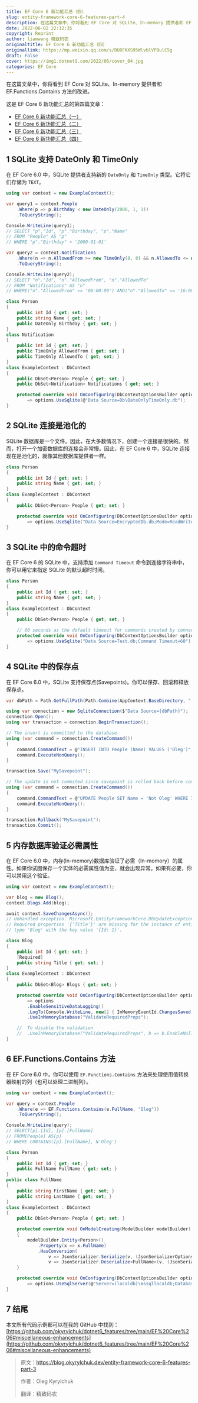 ```yaml
---
title: EF Core 6 新功能汇总（四）
slug: entity-framework-core-6-features-part-4
description: 在这篇文章中，你将看到 EF Core 对 SQLite、In-memory 提供者和 EF.Functions.Contains 方法的改进。
date: 2022-06-02 22:12:35
copyright: Reprint
author: liamwang 精致码农
originaltitle: EF Core 6 新功能汇总（四）
originallink: https://mp.weixin.qq.com/s/BU8FKXS95WlvblVPBulC5g
draft: False
cover: https://img1.dotnet9.com/2022/06/cover_04.jpg
categories: EF Core
---
```


在这篇文章中，你将看到 EF Core 对 SQLite、In-memory 提供者和 EF.Functions.Contains 方法的改进。

这是 EF Core 6 新功能汇总的第四篇文章：

- [EF Core 6 新功能汇总（一）](https://mp.weixin.qq.com/s/VpqEWQPdEJUw_HHNeqBPdg)
- [EF Core 6 新功能汇总（二）](https://mp.weixin.qq.com/s/IJd0pwvQhCIohGR0dfekew)
- [EF Core 6 新功能汇总（三）](https://mp.weixin.qq.com/s/ZRNu1Lvx6ZYr0kStMjc_Ug)
- [EF Core 6 新功能汇总（四）](https://mp.weixin.qq.com/s/BU8FKXS95WlvblVPBulC5g)

## 1 SQLite 支持 DateOnly 和 TimeOnly

在 EF Core 6.0 中，SQLite 提供者支持新的 `DateOnly` 和 `TimeOnly` 类型。它将它们存储为 `TEXT`。

```csharp
using var context = new ExampleContext();

var query1 = context.People
    .Where(p => p.Birthday < new DateOnly(2000, 1, 1))
    .ToQueryString();

Console.WriteLine(query1);
// SELECT "p"."Id", "p"."Birthday", "p"."Name"
// FROM "People" AS "p"
// WHERE "p"."Birthday" < '2000-01-01'

var query2 = context.Notifications
    .Where(n => n.AllowedFrom >= new TimeOnly(8, 0) && n.AllowedTo <= new TimeOnly(16, 0))
    .ToQueryString();

Console.WriteLine(query2);
// SELECT "n"."Id", "n"."AllowedFrom", "n"."AllowedTo"
// FROM "Notifications" AS "n"
// WHERE("n"."AllowedFrom" >= '08:00:00') AND("n"."AllowedTo" <= '16:00:00')

class Person
{
    public int Id { get; set; }
    public string Name { get; set; }
    public DateOnly Birthday { get; set; }
}
class Notification
{
    public int Id { get; set; }
    public TimeOnly AllowedFrom { get; set; }
    public TimeOnly AllowedTo { get; set; }
}
class ExampleContext : DbContext
{
    public DbSet<Person> People { get; set; }
    public DbSet<Notification> Notifications { get; set; }

    protected override void OnConfiguring(DbContextOptionsBuilder options)
        => options.UseSqlite(@"Data Source=Db\DateOnlyTimeOnly.db");
}
```

## 2 SQLite 连接是池化的

SQLite 数据库是一个文件。因此，在大多数情况下，创建一个连接是很快的。然而，打开一个加密数据库的连接会非常慢。因此，在 EF Core 6 中，SQLite 连接现在是池化的，就像其他数据库提供者一样。

```csharp
class Person
{
    public int Id { get; set; }
    public string Name { get; set; }
}
class ExampleContext : DbContext
{
    public DbSet<Person> People { get; set; }

    protected override void OnConfiguring(DbContextOptionsBuilder options)
        => options.UseSqlite("Data Source=EncryptedDb.db;Mode=ReadWriteCreate;Password=password");
}
```

## 3 SQLite 中的命令超时

在 EF Core 6 的 SQLite 中，支持添加 `Command Timeout` 命令到连接字符串中，你可以用它来指定 SQLite 的默认超时时间。

```csharp
class Person
{
    public int Id { get; set; }
    public string Name { get; set; }
}
class ExampleContext : DbContext
{
    public DbSet<Person> People { get; set; }

    // 60 seconds as the default timeout for commands created by connection
    protected override void OnConfiguring(DbContextOptionsBuilder options)
        => options.UseSqlite("Data Source=Test.db;Command Timeout=60");
}
```

## 4 SQLite 中的保存点

在 EF Core 6.0 中，SQLite 支持保存点(Savepoints)。你可以保存、回滚和释放保存点。

```csharp
var dbPath = Path.GetFullPath(Path.Combine(AppContext.BaseDirectory, "..\\..\\..\\Savepoints.db"));

using var connection = new SqliteConnection($"Data Source={dbPath}");
connection.Open();
using var transaction = connection.BeginTransaction();

// The insert is committed to the database
using (var command = connection.CreateCommand())
{
    command.CommandText = @"INSERT INTO People (Name) VALUES ('Oleg')";
    command.ExecuteNonQuery();
}

transaction.Save("MySavepoint");

// The update is not commited since savepoint is rolled back before commiting the transaction
using (var command = connection.CreateCommand())
{
    command.CommandText = @"UPDATE People SET Name = 'Not Oleg' WHERE Id = 1";
    command.ExecuteNonQuery();
}

transaction.Rollback("MySavepoint");
transaction.Commit();
```

## 5 内存数据库验证必需属性

在 EF Core 6.0 中，内存(In-memory)数据库验证了必需（In-momory）的属性。如果你试图保存一个实体的必需属性值为空，就会出现异常。如果有必要，你可以禁用这个验证。

```csharp
using var context = new ExampleContext();

var blog = new Blog();
context.Blogs.Add(blog);

await context.SaveChangesAsync();
// Unhandled exception. Microsoft.EntityFrameworkCore.DbUpdateException:
// Required properties '{'Title'}' are missing for the instance of entity
// type 'Blog' with the key value '{Id: 1}'.

class Blog
{
    public int Id { get; set; }
    [Required]
    public string Title { get; set; }
}
class ExampleContext : DbContext
{
    public DbSet<Blog> Blogs { get; set; }

    protected override void OnConfiguring(DbContextOptionsBuilder options)
        => options
        .EnableSensitiveDataLogging()
        .LogTo(Console.WriteLine, new[] { InMemoryEventId.ChangesSaved })
        .UseInMemoryDatabase("ValidateRequiredProps");

    //  To disable the validation
    //  .UseInMemoryDatabase("ValidateRequiredProps", b => b.EnableNullChecks(false));
}
```

## 6 EF.Functions.Contains 方法

在 EF Core 6.0 中，你可以使用 `EF.Functions.Contains` 方法来处理使用值转换器映射的列（也可以处理二进制列）。

```csharp
using var context = new ExampleContext();

var query = context.People
    .Where(e => EF.Functions.Contains(e.FullName, "Oleg"))
    .ToQueryString();

Console.WriteLine(query);
// SELECT[p].[Id], [p].[FullName]
// FROM[People] AS[p]
// WHERE CONTAINS([p].[FullName], N'Oleg')

class Person
{
    public int Id { get; set; }
    public FullName FullName { get; set; }
}
public class FullName
{
    public string FirstName { get; set; }
    public string LastName { get; set; }
}
class ExampleContext : DbContext
{
    public DbSet<Person> People { get; set; }

    protected override void OnModelCreating(ModelBuilder modelBuilder)
    {
        modelBuilder.Entity<Person>()
            .Property(x => x.FullName)
            .HasConversion(
                v => JsonSerializer.Serialize(v, (JsonSerializerOptions)null),
                v => JsonSerializer.Deserialize<FullName>(v, (JsonSerializerOptions)null));
    }

    protected override void OnConfiguring(DbContextOptionsBuilder options)
        => options.UseSqlServer(@"Server=(localdb)\mssqllocaldb;Database=EFCore6Contains");
}
```

## 7 结尾

本文所有代码示例都可以在我的 GitHub 中找到：[https://github.com/okyrylchuk/dotnet6_features/tree/main/EF%20Core%206#miscellaneous-enhancements](https://github.com/okyrylchuk/dotnet6_features/tree/main/EF%20Core%206#miscellaneous-enhancements)

>原文：https://blog.okyrylchuk.dev/entity-framework-core-6-features-part-3
>
>作者：Oleg Kyrylchuk
>
>翻译：精致码农